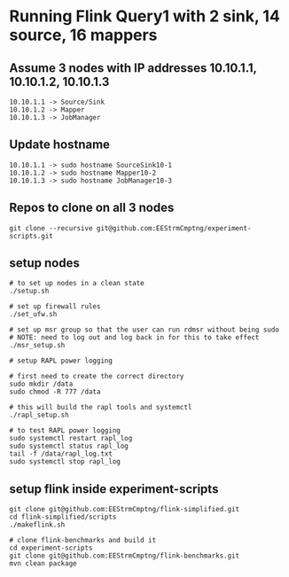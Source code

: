# Running Flink Query1 with 2 sink, 14 source, 16 mappers

## Assume 3 nodes with IP addresses 10.10.1.1, 10.10.1.2, 10.10.1.3
```
10.10.1.1 -> Source/Sink
10.10.1.2 -> Mapper
10.10.1.3 -> JobManager
```

## Update hostname
```
10.10.1.1 -> sudo hostname SourceSink10-1
10.10.1.2 -> sudo hostname Mapper10-2
10.10.1.3 -> sudo hostname JobManager10-3
```

## Repos to clone on all 3 nodes
`
git clone --recursive git@github.com:EEStrmCmptng/experiment-scripts.git
`

## setup nodes
```
# to set up nodes in a clean state
./setup.sh

# set up firewall rules
./set_ufw.sh

# set up msr group so that the user can run rdmsr without being sudo
# NOTE: need to log out and log back in for this to take effect
./msr_setup.sh

# setup RAPL power logging

# first need to create the correct directory
sudo mkdir /data
sudo chmod -R 777 /data

# this will build the rapl tools and systemctl
./rapl_setup.sh

# to test RAPL power logging
sudo systemctl restart rapl_log
sudo systemctl status rapl_log
tail -f /data/rapl_log.txt
sudo systemctl stop rapl_log
```

## setup flink inside experiment-scripts
```
git clone git@github.com:EEStrmCmptng/flink-simplified.git
cd flink-simplified/scripts
./makeflink.sh

# clone flink-benchmarks and build it
cd experiment-scripts
git clone git@github.com:EEStrmCmptng/flink-benchmarks.git
mvn clean package
```
